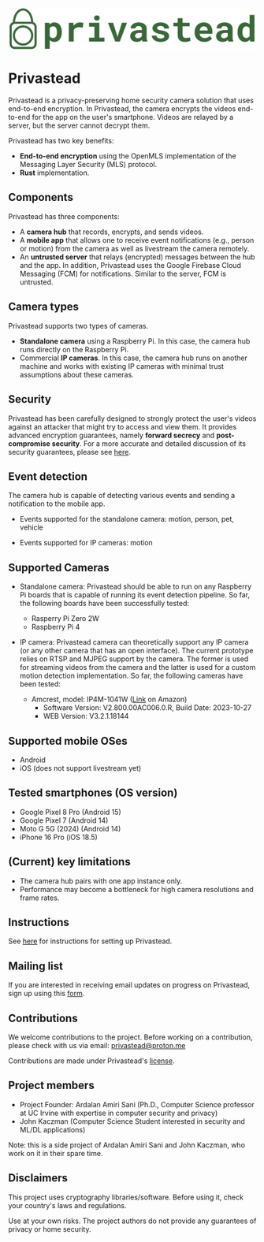 <p align="center">
  <img src="https://github.com/privastead/images/blob/main/banner.svg" alt="Privastead" />
</p>

# Privastead

Privastead is a privacy-preserving home security camera solution that uses end-to-end encryption.
In Privastead, the camera encrypts the videos end-to-end for the app on the user's smartphone.
Videos are relayed by a server, but the server cannot decrypt them.

Privastead has two key benefits:

* **End-to-end encryption** using the OpenMLS implementation of the Messaging Layer Security (MLS) protocol.
* **Rust** implementation.

## Components

Privastead has three components:

* A **camera hub** that records, encrypts, and sends videos.
* A **mobile app** that allows one to receive event notifications (e.g., person or motion) from the camera as well as livestream the camera remotely.
* An **untrusted server** that relays (encrypted) messages between the hub and the app. In addition, Privastead uses the Google Firebase Cloud Messaging (FCM) for notifications. Similar to the server, FCM is untrusted.

## Camera types

Privastead supports two types of cameras.

* **Standalone camera** using a Raspberry Pi. In this case, the camera hub runs directly on the Raspberry Pi.
* Commercial **IP cameras**. In this case, the camera hub runs on another machine and works with existing IP cameras with minimal trust assumptions about these cameras.

## Security

Privastead has been carefully designed to strongly protect the user's videos against an attacker that might try to access and view them.
It provides advanced encryption guarantees, namely **forward secrecy** and **post-compromise security**.
For a more accurate and detailed discussion of its security guarantees, please see [here](SECURITY.md).

## Event detection

The camera hub is capable of detecting various events and sending a notification to the mobile app.

* Events supported for the standalone camera: motion, person, pet, vehicle

* Events supported for IP cameras: motion

## Supported Cameras

* Standalone camera: Privastead should be able to run on any Raspberry Pi boards that is capable of running its event detection pipeline.
So far, the following boards have been successfully tested:

  * Rasperry Pi Zero 2W
  * Raspberry Pi 4

* IP camera: Privastead camera can theoretically support any IP camera (or any other camera that has an open interface).
The current prototype relies on RTSP and MJPEG support by the camera.
The former is used for streaming videos from the camera and the latter is used for a custom motion detection implementation.
So far, the following cameras have been tested:

  * Amcrest, model: IP4M-1041W ([Link](https://www.amazon.com/Amcrest-UltraHD-Security-4-Megapixel-IP4M-1041W/dp/B095XD17K5/) on Amazon)
    * Software Version: V2.800.00AC006.0.R, Build Date: 2023-10-27
    * WEB Version: V3.2.1.18144

## Supported mobile OSes

* Android
* iOS (does not support livestream yet)

## Tested smartphones (OS version)

* Google Pixel 8 Pro (Android 15)
* Google Pixel 7 (Android 14)
* Moto G 5G (2024) (Android 14)
* iPhone 16 Pro (iOS 18.5)

## (Current) key limitations

* The camera hub pairs with one app instance only.
* Performance may become a bottleneck for high camera resolutions and frame rates.

## Instructions

See [here](HOW_TO.md) for instructions for setting up Privastead.

## Mailing list

If you are interested in receiving email updates on progress on Privastead, sign up using this [form](https://forms.gle/ZNbTZ9QpaG1z9X2S6).

## Contributions

We welcome contributions to the project. Before working on a contribution, please check with us via email: privastead@proton.me

Contributions are made under Privastead's [license](LICENSE).


## Project members

* Project Founder: Ardalan Amiri Sani (Ph.D., Computer Science professor at UC Irvine with expertise in computer security and privacy)
* John Kaczman (Computer Science Student interested in security and ML/DL applications)

Note: this is a side project of Ardalan Amiri Sani and John Kaczman, who work on it in their spare time.

## Disclaimers

This project uses cryptography libraries/software. Before using it, check your country's laws and regulations.

Use at your own risks. The project authors do not provide any guarantees of privacy or home security.